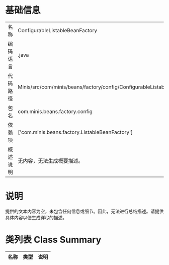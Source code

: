 # 基础信息

|      |      |
|------|------|
| 名称 | ConfigurableListableBeanFactory |
| 编码语言 | .java |
| 代码路径 | Minis/src/com/minis/beans/factory/config/ConfigurableListableBeanFactory.java |
| 包名 | com.minis.beans.factory.config |
| 依赖项 | ['com.minis.beans.factory.ListableBeanFactory'] |
| 概述说明 | 无内容，无法生成概要描述。 |

# 说明

提供的文本内容为空，未包含任何信息或细节。因此，无法进行总结描述。请提供具体内容以便生成详尽的描述。

# 类列表 Class Summary

| 名称   | 类型  | 说明 |
|-------|------|-------------|




